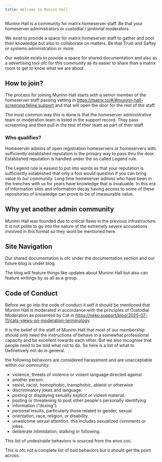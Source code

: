 ```yaml
---
title: Welcome to Muninn Hall
---
```


Muninn Hall is a community for matrix homeserver staff. Be that your homeserver administrators or custodial / janitorial moderators.

We exist to provide a space for matrix homeserver staff to gather and pool their knowledge but also to collaborate on matters. Be that Trust and Saftey or systems administration or more.

Our website exists to provide a space for shared documentation and also as a advertising tool ofc for this community as its easier to share than a matrix room to get to know what we are about.

## How to join?

The process for joining Muninn Hall starts with a senior member of the homeserver staff passing vetting in https://matrix.to/#/#muninn-hall-screening:feline.support and that will open the door for the rest of the staff.

The most common way this is done is that the homeserver administrative team or moderation team is listed in the support record. They pass screenning and then pull in the rest of their team as part of their staff.

### Who qualifies?

Homeserver admins of open registration homeservers or homeservers with sufficiently established reputation is the primary way to pass thru the door. Established reputation is handled under the so called Legend rule.

The Legend rule is easiest to put into words as that your reputation is sufficiently established that only a fool would question if you can bring value to our community. Long time homeserver admins who have been in the trenches with us for years have knowledge that is invaluable. In this era of information silos and information decay having access to some of these repositories of knowledge can prove to be of imeasurable value.

## Why yet another admin community

Muninn Hall was founded due to critical flaws in the previous infrastructure. It is not polite to go into the nature of the extremely severe accusations involved in this format so they wont be mentioned here.

## Site Navigation

Our shared documentation is ofc under the documentation section and our future blog is under blog.

The blog will feature things like updates about Muninn Hall but also can feature writings by us all as a group.

## Code of Conduct

Before we go into the code of conduct it self it should be mentioned that Muninn Hall is moderated in accordance with the principles of Custodial Moderation as presented by Cat in https://neko.support/blog/2025-07-11/cats-views-on-moderation-terminology

It is the belief of the staff of Muninn Hall that most of our membership should only need the instructions of behave in a somewhat professional capacity and be excellent towards each other. But we also recognise that people need to be told what not to do. So here is a list of what to Definetively not do in general.

<!-- SPDX-SnippetBegin
SPDX-License-Identifier: CC-BY-SA-3.0
SPDX-SnippetCopyrightText: envs.net 2025
SPDX-SnippetCopyrightText: tilde.town 2025
SPDX-SnippetCopyrightText: citizencodeofconduct.org 2018
-->

the following behaviors are considered harassment and are unacceptable within our community:

* violence, threats of violence or violent language directed against
* another person.
* sexist, racist, homophobic, transphobic, ableist or otherwise
* discriminatory jokes and language.
* posting or displaying sexually explicit or violent material.
* posting or threatening to post other people's personally identifying
* information (“doxing”).
* personal insults, particularly those related to gender, sexual
* orientation, race, religion, or disability.
* unwelcome sexual attention. this includes sexualized comments or jokes.
* deliberate intimidation, stalking or following.

<!-- SPDX-SnippetEnd -->

This list of undesirable behaviors is sourced from the envs coc.

This is ofc not a complete list of bad behaviors but it should get the point across.
